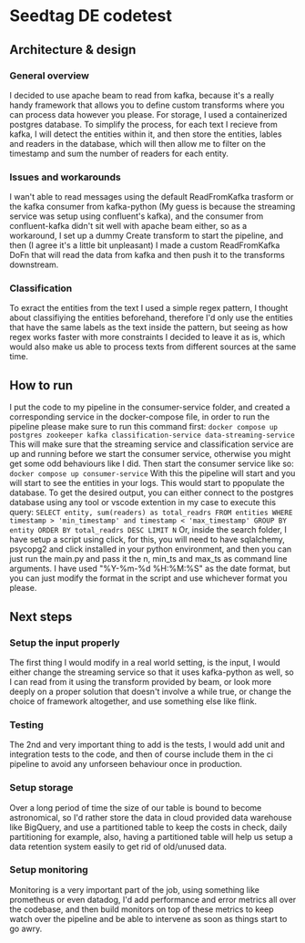 # Seedtag DE codetest

## Architecture & design

### General overview

I decided to use apache beam to read from kafka, because it's a really handy framework that allows you to define custom transforms where you can process data however you please. For storage, I used a containerized postgres database. To simplify the process, for each text I recieve from kafka, I will detect the entities within it, and then store the entities, lables and readers in the database, which will then allow me to filter on the timestamp and sum the number of readers for each entity.

### Issues and workarounds

I wan't able to read messages using the default ReadFromKafka trasform or the kafka consumer from kafka-python (My guess is because the streaming service was setup using confluent's kafka), and the consumer from confluent-kafka didn't sit well with apache beam either, so as a workaround, I set up a dummy Create transform to start the pipeline, and then (I agree it's a little bit unpleasant) I made a custom ReadFromKafka DoFn that will read the data from kafka and then push it to the transforms downstream.

### Classification

To exract the entities from the text I used a simple regex pattern, I thought about classifiying the entities beforehand, therefore I'd only use the entities that have the same labels as the text inside the pattern, but seeing as how regex works faster with more constraints I decided to leave it as is, which would also make us able to process texts from different sources at the same time.

## How to run

I put the code to my pipeline in the consumer-service folder, and created a corresponding service in the docker-compose file, in order to run the pipeline please make sure to run this command first:
`docker compose up postgres zookeeper kafka classification-service data-streaming-service`
This will make sure that the streaming service and classification service are up and running before we start the consumer service, otherwise you might get some odd behaviours like I did.
Then start the consumer service like so:
`docker compose up consumer-service`
With this the pipeline will start and you will start to see the entities in your logs. This would start to ppopulate the database.
To get the desired output, you can either connect to the postgres database using any tool or vscode extention in my case to execute this query:
`SELECT entity, sum(readers) as total_readrs FROM entities WHERE timestamp > 'min_timestamp' and timestamp < 'max_timestamp' GROUP BY entity ORDER BY total_readrs DESC LIMIT N`
Or, inside the search folder, I have setup a script using click, for this, you will need to have sqlalchemy, psycopg2 and click installed in your python environment, and then you can just run the main.py and pass it the n, min_ts and max_ts as command line arguments.
I have used "%Y-%m-%d %H:%M:%S" as the date format, but you can just modify the format in the script and use whichever format you please.

## Next steps

### Setup the input properly
The first thing I would modify in a real world setting, is the input, I would either change the streaming service so that it uses kafka-python as well, so I can read from it using the transform provided by beam, or look more deeply on a proper solution that doesn't involve a while true, or change the choice of framework altogether, and use something else like flink.

### Testing
The 2nd and very important thing to add is the tests, I would add unit and integration tests to the code, and then of course include them in the ci pipeline to avoid any unforseen behaviour once in production.

### Setup storage
Over a long period of time the size of our table is bound to become astronomical, so I'd rather store the data in cloud provided data warehouse like BigQuery, and use a partitioned table to keep the costs in check, daily partitioning for example, also, having a partitioned table will help us setup a data retention system easily to get rid of old/unused data.

### Setup monitoring
Monitoring is a very important part of the job, using something like prometheus or even datadog, I'd add performance and error metrics all over the codebase, and then build monitors on top of these metrics to keep watch over the pipeline and be able to intervene as soon as things start to go awry. 
